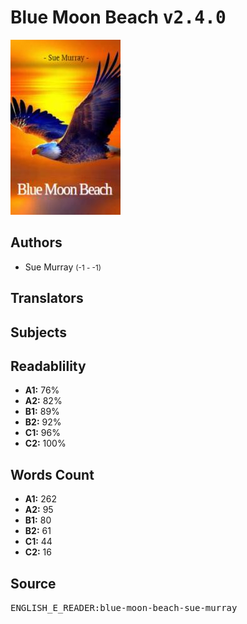 # Blue Moon Beach <kbd>v2.4.0</kbd>

![](./cover.medium.jpg "")

## Authors


 - Sue Murray <small>(-1 - -1)</small>

## Translators



## Subjects



## Readablility


 - **A1:** 76%
 - **A2:** 82%
 - **B1:** 89%
 - **B2:** 92%
 - **C1:** 96%
 - **C2:** 100%

## Words Count


 - **A1:** 262
 - **A2:** 95
 - **B1:** 80
 - **B2:** 61
 - **C1:** 44
 - **C2:** 16

## Source


<kbd>ENGLISH_E_READER:blue-moon-beach-sue-murray</kbd>
